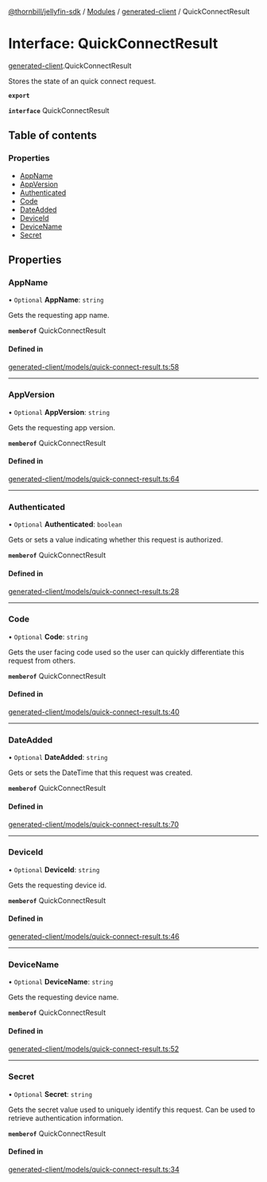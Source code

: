 [@thornbill/jellyfin-sdk](../README.md) / [Modules](../modules.md) / [generated-client](../modules/generated_client.md) / QuickConnectResult

# Interface: QuickConnectResult

[generated-client](../modules/generated_client.md).QuickConnectResult

Stores the state of an quick connect request.

**`export`**

**`interface`** QuickConnectResult

## Table of contents

### Properties

- [AppName](generated_client.QuickConnectResult.md#appname)
- [AppVersion](generated_client.QuickConnectResult.md#appversion)
- [Authenticated](generated_client.QuickConnectResult.md#authenticated)
- [Code](generated_client.QuickConnectResult.md#code)
- [DateAdded](generated_client.QuickConnectResult.md#dateadded)
- [DeviceId](generated_client.QuickConnectResult.md#deviceid)
- [DeviceName](generated_client.QuickConnectResult.md#devicename)
- [Secret](generated_client.QuickConnectResult.md#secret)

## Properties

### AppName

• `Optional` **AppName**: `string`

Gets the requesting app name.

**`memberof`** QuickConnectResult

#### Defined in

[generated-client/models/quick-connect-result.ts:58](https://github.com/jellyfin/jellyfin-sdk-typescript/blob/fa599ae/src/generated-client/models/quick-connect-result.ts#L58)

___

### AppVersion

• `Optional` **AppVersion**: `string`

Gets the requesting app version.

**`memberof`** QuickConnectResult

#### Defined in

[generated-client/models/quick-connect-result.ts:64](https://github.com/jellyfin/jellyfin-sdk-typescript/blob/fa599ae/src/generated-client/models/quick-connect-result.ts#L64)

___

### Authenticated

• `Optional` **Authenticated**: `boolean`

Gets or sets a value indicating whether this request is authorized.

**`memberof`** QuickConnectResult

#### Defined in

[generated-client/models/quick-connect-result.ts:28](https://github.com/jellyfin/jellyfin-sdk-typescript/blob/fa599ae/src/generated-client/models/quick-connect-result.ts#L28)

___

### Code

• `Optional` **Code**: `string`

Gets the user facing code used so the user can quickly differentiate this request from others.

**`memberof`** QuickConnectResult

#### Defined in

[generated-client/models/quick-connect-result.ts:40](https://github.com/jellyfin/jellyfin-sdk-typescript/blob/fa599ae/src/generated-client/models/quick-connect-result.ts#L40)

___

### DateAdded

• `Optional` **DateAdded**: `string`

Gets or sets the DateTime that this request was created.

**`memberof`** QuickConnectResult

#### Defined in

[generated-client/models/quick-connect-result.ts:70](https://github.com/jellyfin/jellyfin-sdk-typescript/blob/fa599ae/src/generated-client/models/quick-connect-result.ts#L70)

___

### DeviceId

• `Optional` **DeviceId**: `string`

Gets the requesting device id.

**`memberof`** QuickConnectResult

#### Defined in

[generated-client/models/quick-connect-result.ts:46](https://github.com/jellyfin/jellyfin-sdk-typescript/blob/fa599ae/src/generated-client/models/quick-connect-result.ts#L46)

___

### DeviceName

• `Optional` **DeviceName**: `string`

Gets the requesting device name.

**`memberof`** QuickConnectResult

#### Defined in

[generated-client/models/quick-connect-result.ts:52](https://github.com/jellyfin/jellyfin-sdk-typescript/blob/fa599ae/src/generated-client/models/quick-connect-result.ts#L52)

___

### Secret

• `Optional` **Secret**: `string`

Gets the secret value used to uniquely identify this request. Can be used to retrieve authentication information.

**`memberof`** QuickConnectResult

#### Defined in

[generated-client/models/quick-connect-result.ts:34](https://github.com/jellyfin/jellyfin-sdk-typescript/blob/fa599ae/src/generated-client/models/quick-connect-result.ts#L34)
